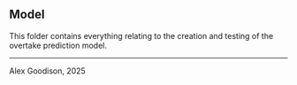 ## Model
This folder contains everything relating to the creation and testing of the overtake prediction model.

---

Alex Goodison, 2025